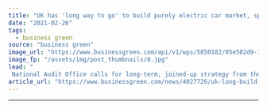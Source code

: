 ```yaml
---
title: "UK has 'long way to go' to build purely electric car market, spending watchdog warns"
date: "2021-02-26"
tags: 
  - business green
source: "business green"
image_url: "https://www.businessgreen.com/api/v1/wps/5850182/05e582d9-73eb-4160-97f9-f1b707d4659e/3/iStock-1187655025-185x114.jpg"
image_fp: "/assets/img/post_thumbnails/8.jpg"
lead: "
 National Audit Office calls for long-term, joined-up strategy from the government to ensure every car on the road produces zero emissions by 2050 ..."
article_url: "https://www.businessgreen.com/news/4027726/uk-long-build-purely-electric-car-market-spending-watchdog-warns"
---
```


---
